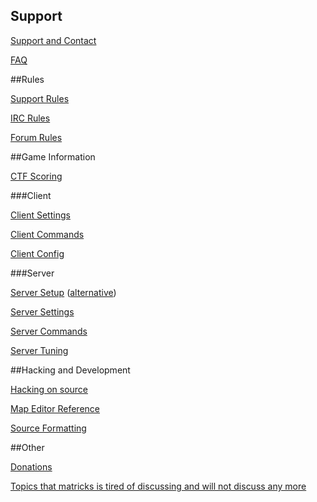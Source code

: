 ## Support

[Support and Contact](support/support_and_contact.md)

[FAQ](support/faq.md)


##Rules

[Support Rules](rules/support_rules.md)

[IRC Rules](rules/irc_rules.md)

[Forum Rules](rules/forum_rules.md)


##Game Information

[CTF Scoring](ctf_scoring.md)

###Client

[Client Settings](client_settings.md)

[Client Commands](client_commands.md)

[Client Config](client_config.md)

###Server

[Server Setup](server_setup.md) ([alternative](server_setup_2.md))

[Server Settings](server_settings.md)

[Server Commands](server_commands.md)

[Server Tuning](server_tuning.md)


##Hacking and Development

[Hacking on source](hacking.md)

[Map Editor Reference](map_editor_reference.md)

[Source Formatting](nomenclature.md)


##Other

[Donations](other/donations.md)

[Topics that matricks is tired of discussing and will not discuss any more ](tired_matricks.md)

